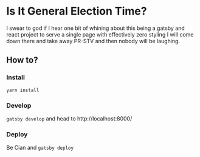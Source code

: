 # Is It General Election Time?

I swear to god if I hear one bit of whining about this being a gatsby and react project to serve a single page with effectively zero styling I will come down there and take away PR-STV and then nobody will be laughing.

## How to?

### Install

`yarn install`

### Develop

`gatsby develop` and head to http://localhost:8000/

### Deploy

Be Cian and `gatsby deploy`
